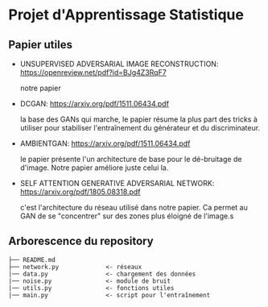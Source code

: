 
# Projet d'Apprentissage Statistique 


## Papier utiles
* UNSUPERVISED ADVERSARIAL IMAGE RECONSTRUCTION: https://openreview.net/pdf?id=BJg4Z3RqF7 

    notre papier

* DCGAN: https://arxiv.org/pdf/1511.06434.pdf

    la base des GANs qui marche, le papier résume la plus part des tricks à utiliser pour stabiliser l'entraînement du générateur et du discriminateur.

* AMBIENTGAN: https://arxiv.org/pdf/1511.06434.pdf
 
    le papier présente l'un architecture de base pour le dé-bruitage de d'image. Notre papier améliore juste celui la.

* SELF ATTENTION GENERATIVE ADVERSARIAL NETWORK: https://arxiv.org/pdf/1805.08318.pdf
 
    c'est l'architecture du réseau utilisé dans notre papier. Ca permet au GAN de se "concentrer" sur des zones plus éloigné de l'image.s
 
##  Arborescence du repository
    ├── README.md
    ├── network.py             <- réseaux 
    |── data.py                <- chargement des données
    |── noise.py               <- module de bruit
    |── utils.py               <- fonctions utiles
    |── main.py                <- script pour l'entraînement